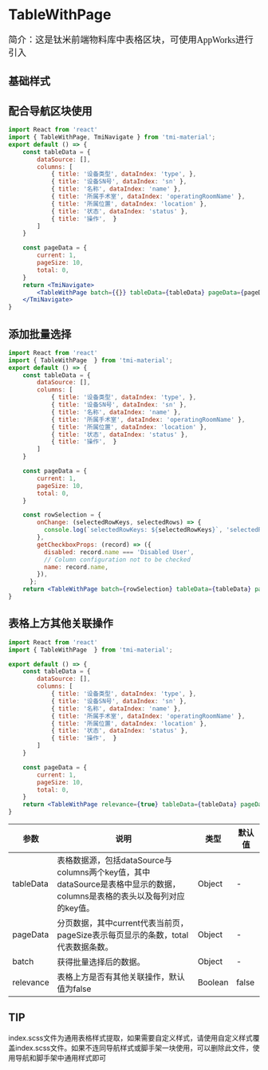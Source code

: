 # TableWithPage

<font size=4 face="微软雅黑">简介：这是钛米前端物料库中表格区块，可使用AppWorks进行引入</font>

## 基础样式
<code src="./index.jsx"></code>

## 配合导航区块使用
```jsx
import React from 'react'
import { TableWithPage, TmiNavigate } from 'tmi-material';
export default () => {
	const tableData = {
		dataSource: [],
		columns: [
			{ title: '设备类型', dataIndex: 'type', },
			{ title: '设备SN号', dataIndex: 'sn' },
			{ title: '名称', dataIndex: 'name' },
			{ title: '所属手术室', dataIndex: 'operatingRoomName' },
			{ title: '所属位置', dataIndex: 'location' },
			{ title: '状态', dataIndex: 'status' },
			{ title: '操作',  }
		]
	}

	const pageData = {
		current: 1,
		pageSize: 10,
		total: 0,
	}
	return <TmiNavigate>
		<TableWithPage batch={{}} tableData={tableData} pageData={pageData}/>
	</TmiNavigate>
}
```

## 添加批量选择
```jsx
import React from 'react'
import { TableWithPage  } from 'tmi-material';
export default () => {
	const tableData = {
		dataSource: [],
		columns: [
			{ title: '设备类型', dataIndex: 'type', },
			{ title: '设备SN号', dataIndex: 'sn' },
			{ title: '名称', dataIndex: 'name' },
			{ title: '所属手术室', dataIndex: 'operatingRoomName' },
			{ title: '所属位置', dataIndex: 'location' },
			{ title: '状态', dataIndex: 'status' },
			{ title: '操作',  }
		]
	}

	const pageData = {
		current: 1,
		pageSize: 10,
		total: 0,
	}

	const rowSelection = {
		onChange: (selectedRowKeys, selectedRows) => {
		  console.log(`selectedRowKeys: ${selectedRowKeys}`, 'selectedRows: ', selectedRows);
		},
		getCheckboxProps: (record) => ({
		  disabled: record.name === 'Disabled User',
		  // Column configuration not to be checked
		  name: record.name,
		}),
	  };
	return <TableWithPage batch={rowSelection} tableData={tableData} pageData={pageData}/>
}
```

## 表格上方其他关联操作

```jsx
import React from 'react'
import { TableWithPage  } from 'tmi-material';

export default () => {
	const tableData = {
		dataSource: [],
		columns: [
			{ title: '设备类型', dataIndex: 'type', },
			{ title: '设备SN号', dataIndex: 'sn' },
			{ title: '名称', dataIndex: 'name' },
			{ title: '所属手术室', dataIndex: 'operatingRoomName' },
			{ title: '所属位置', dataIndex: 'location' },
			{ title: '状态', dataIndex: 'status' },
			{ title: '操作',  }
		]
	}

	const pageData = {
		current: 1,
		pageSize: 10,
		total: 0,
	}
	return <TableWithPage relevance={true} tableData={tableData} pageData={pageData}/>
}
```

| 参数        | 说明                                                                               | 类型      | 默认值   |
|-----------|----------------------------------------------------------------------------------|---------|-------|
| tableData | 表格数据源，包括dataSource与columns两个key值，其中dataSource是表格中显示的数据，columns是表格的表头以及每列对应的key值。 | Object  | \-    |
| pageData  | 分页数据，其中current代表当前页，pageSize表示每页显示的条数，total代表数据条数。                               | Object  | \-    |
| batch     | 获得批量选择后的数据。                                                                      | Object  | \-    |
| relevance | 表格上方是否有其他关联操作，默认值为false                                                          | Boolean | false |


## TIP
index.scss文件为通用表格样式提取，如果需要自定义样式，请使用自定义样式覆盖index.scss文件。如果不连同导航样式或脚手架一块使用，可以删除此文件，使用导航和脚手架中通用样式即可
